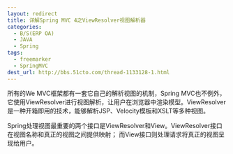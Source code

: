 ```yaml
---
layout: redirect
title: 详解Spring MVC 4之ViewResolver视图解析器
categories:
  - B/S(ERP OA)
  - JAVA
  - Spring
tags:
  - freemarker
  - SpringMVC
dest_url: http://bbs.51cto.com/thread-1133128-1.html
---
```


所有的We MVC框架都有一套它自己的解析视图的机制，Spring MVC也不例外，它使用ViewResolver进行视图解析，让用户在浏览器中渲染模型。ViewResolver是一种开箱即用的技术，能够解析JSP、Velocity模板和XSLT等多种视图。

Spring处理视图最重要的两个接口是ViewResolver和View。ViewResolver接口在视图名称和真正的视图之间提供映射； 而View接口则处理请求将真正的视图呈现给用户。